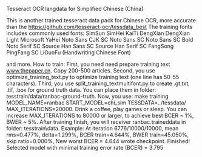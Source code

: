 Tesseract OCR langdata for Simplified Chinese (China)

This is another trained tesseract data pack for Chinese OCR, more accurate than the https://github.com/tesseract-ocr/tessdata_best
The training fonts includes commonly used fonts:
SimSun 
SimHei 
KaiTi 
DengXian 
DengXian Light 
Microsoft YaHei 
Noto Sans CJK SC
Noto Sans SC
Noto Sans SC Bold 
Noto Serif SC
Source Han Sans SC
Source Han Serif SC
FangSong
PingFang SC
LiGuoFu (Handwriting Chinese Font)

and more.
How to train: 
First, you need need prepare training text www.thepaper.cn. Copy 200-500 articles.
Second, you use optimize_training_text.py to optimize training text (one line has 50-55 characters).
Third, you use split_training_textmultifont.py to create .gt.txt, .tif, .box for ground truth data. You can place them in folder: tesstrain/data/ranbac-ground-truth.
Now, you use:  make training MODEL_NAME=ranbac START_MODEL=chi_sim TESSDATA=../tessdata/ MAX_ITERATIONS=20000.
Drink a coffee, play games or sleep.
You can increase MAX_ITERATIONS to 80000 or larger, to achieve best BCER ~ 1%, BWER ~ 5%.
After training finish, you will receiver ranbac.traineddata in folder: tesstrain\data. 
Example: At iteration 6776/10000/10000, mean rms=0.477%, delta=1.299%, BCER train=4.644%, BWER train=45.050%, skip ratio=0.000%, New worst BCER = 4.644 wrote checkpoint.
Finished! Selected model with minimal training error rate (BCER) = 3.795


